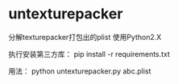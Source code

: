 # untexturepacker
分解texturepacker打包出的plist
使用Python2.X

执行安装第三方库：
pip install -r requirements.txt

用法：
python untexturepacker.py abc.plist
